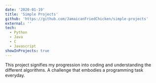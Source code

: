 ```yaml
---
date: '2020-01-19'
title: 'Simple Projects'
github: 'https://github.com/JamaicanFriedChicken/simple-projects'
external: ''
tech:
  - Python
  - Java
  - C
  - Javascript
showInProjects: true
---
```


This project signifies my progression into coding and understanding the different algorithms. A challenge that embodies a programming task everyday.
